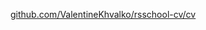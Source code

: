 [github.com/ValentineKhvalko/rsschool-cv/cv](https://github.com/ValentineKhvalko/rsschool-cv/blob/gh-pages/cv.md)